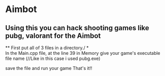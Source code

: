 # Aimbot
## Using this you can hack  shooting games like pubg, valorant for the Aimbot
** First put all of 3 files in a directory./ *    
In the Main.cpp file, at the line 39 in Memory give your game's executable file name (//Like in this case i used pubg.exe)    


save the file and run your game That's it!!    
